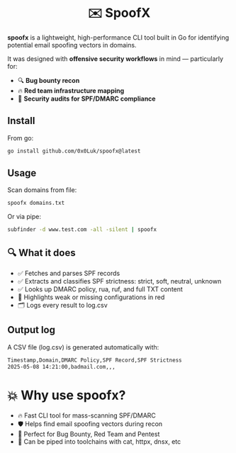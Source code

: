 <h1 align="center"> ✉️ SpoofX </h1>

**spoofx** is a lightweight, high-performance CLI tool built in Go for identifying potential email spoofing vectors in domains.  

It was designed with **offensive security workflows** in mind — particularly for:

- 🔍 **Bug bounty recon**
- 🔥 **Red team infrastructure mapping**
- 🧰 **Security audits for SPF/DMARC compliance**

## Install

From go:

``` bash
go install github.com/0x0Luk/spoofx@latest
```

## Usage

Scan domains from file:

``` bash
spoofx domains.txt
```

Or via pipe:
``` bash
subfinder -d www.test.com -all -silent | spoofx
```

## 🔍 What it does

- ✅ Fetches and parses SPF records
- ✅ Extracts and classifies SPF strictness: strict, soft, neutral, unknown
- ✅ Looks up DMARC policy, rua, ruf, and full TXT content
- 🚨 Highlights weak or missing configurations in red
- 🗂 Logs every result to log.csv

## Output log 
A CSV file (log.csv) is generated automatically with:

``` bash
Timestamp,Domain,DMARC Policy,SPF Record,SPF Strictness
2025-05-08 14:21:00,badmail.com,,,
```

# 💥 Why use spoofx?

- 🔥 Fast CLI tool for mass-scanning SPF/DMARC
- 🛡️ Helps find email spoofing vectors during recon
- 🐞 Perfect for Bug Bounty, Red Team and Pentest
- 🧰 Can be piped into toolchains with cat, httpx, dnsx, etc

